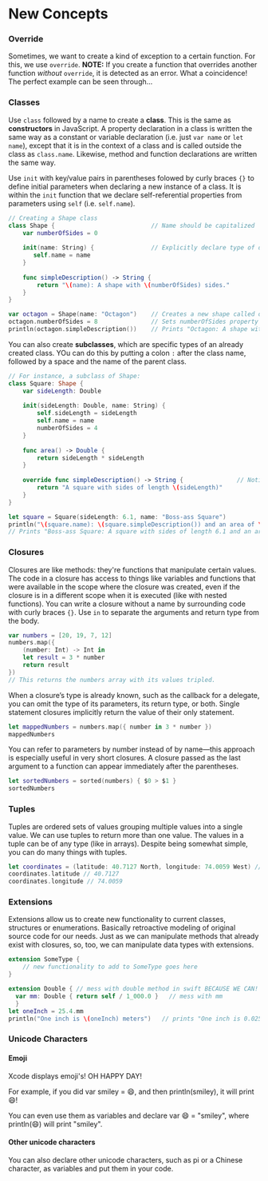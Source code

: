 # New Concepts

### Override

Sometimes, we want to create a kind of exception to a certain function. For this, we use `override`. **NOTE:** If you create a function that overrides another function *without* `override`, it is detected as an error.
What a coincidence! The perfect example can be seen through...

### Classes

Use `class` followed by a name to create a **class**. This is the same as **constructors** in JavaScript. A property declaration in a class is written the same way as a constant or variable declaration (i.e. just `var name` or `let name`), except that it is in the context of a class and is called outside the class as `class.name`. Likewise, method and function declarations are written the same way.

Use `init` with key/value pairs in parentheses folowed by curly braces `{}` to define initial parameters when declaring a new instance of a class. It is within the `init` function that we declare self-referential properties from parameters using `self` (i.e. `self.name`).
```swift
// Creating a Shape class
class Shape {                           // Name should be capitalized
    var numberOfSides = 0   
    
    init(name: String) {                // Explicitly declare type of data
       self.name = name
    }
    
    func simpleDescription() -> String {
        return "\(name): A shape with \(numberOfSides) sides."
    }
}

var octagon = Shape(name: "Octagon")    // Creates a new shape called octagon with name set to "Octagon"
octagon.numberOfSides = 8               // Sets numberOfSides property of octagon
println(octagon.simpleDescription())    // Prints "Octagon: A shape with 8 sides."
```

You can also create **subclasses**, which are specific types of an already created class. YOu can do this by putting a colon `:` after the class name, followed by a space and the name of the parent class.
```swift
// For instance, a subclass of Shape:
class Square: Shape {
    var sideLength: Double
    
    init(sideLength: Double, name: String) {
        self.sideLength = sideLength
        self.name = name
        numberOfSides = 4
    }
    
    func area() -> Double {
        return sideLength * sideLength
    }
    
    override func simpleDescription() -> String {               // Notice the override!
        return "A square with sides of length \(sideLength)"
    }
}

let square = Square(sideLength: 6.1, name: "Boss-ass Square")
println("\(square.name): \(square.simpleDescription()) and an area of \(square.area()).")
// Prints "Boss-ass Square: A square with sides of length 6.1 and an area of 37.21."

```


### Closures

Closures are like methods: they're functions that manipulate certain values. The code in a closure has access to things like variables and functions that were available in the scope where the closure was created, even if the closure is in a different scope when it is executed (like with nested functions). You can write a closure without a name by surrounding code with curly braces `{}`. Use `in` to separate the arguments and return type from the body. 
```swift
var numbers = [20, 19, 7, 12]
numbers.map({
    (number: Int) -> Int in
    let result = 3 * number
    return result
})
// This returns the numbers array with its values tripled.
```

When a closure’s type is already known, such as the callback for a delegate, you can omit the type of its parameters, its return type, or both. Single statement closures implicitly return the value of their only statement.
```swift
let mappedNumbers = numbers.map({ number in 3 * number })
mappedNumbers
```

You can refer to parameters by number instead of by name—this approach is especially useful in very short closures. A closure passed as the last argument to a function can appear immediately after the parentheses.
```swift
let sortedNumbers = sorted(numbers) { $0 > $1 }
sortedNumbers
```

### Tuples

Tuples are ordered sets of values grouping multiple values into a single value. We can use tuples to return more than one value. The values in a tuple can be of any type (like in arrays). 
Despite being somewhat simple, you can do many things with tuples.

```swift
let coordinates = (latitude: 40.7127 North, longitude: 74.0059 West) // Coordinates to NYC
coordinates.latitude // 40.7127
coordinates.longitude // 74.0059
```

### Extensions

Extensions allow us to create new functionality to current classes, structures or enumerations. Basically retroactive modeling of original source code for our needs. Just as we can manipulate methods that already exist with closures, so, too, we can manipulate data types with extensions. 

```Swift 
extension SomeType {
    // new functionality to add to SomeType goes here
}

extension Double { // mess with double method in swift BECAUSE WE CAN!
  var mm: Double { return self / 1_000.0 }   // mess with mm
  }
let oneInch = 25.4.mm
println("One inch is \(oneInch) meters")   // prints "One inch is 0.0254 meters"
```
### Unicode Characters

#### Emoji

Xcode displays emoji's! OH HAPPY DAY!

For example, if you did var smiley = 😄, and then println(smiley), it will print 😄!

You can even use them as variables and declare var 😄 = "smiley", where println(😄) will print "smiley".

#### Other unicode characters

You can also declare other unicode characters, such as pi or a Chinese character, as variables and put them in your code.
